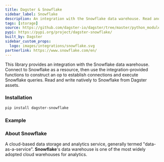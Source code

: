 ```yaml
---
title: Dagster & Snowflake
sidebar_label: Snowflake
description: An integration with the Snowflake data warehouse. Read and write natively to Snowflake from Software Defined Assets.
tags: [storage]
source: https://github.com/dagster-io/dagster/tree/master/python_modules/libraries/dagster-snowflake
pypi: https://pypi.org/project/dagster-snowflake/
built_by: Dagster
sidebar_custom_props:
  logo: images/integrations/snowflake.svg
partnerlink: https://www.snowflake.com/en/
---
```


This library provides an integration with the Snowflake data warehouse. Connect to Snowflake as a resource, then use the integration-provided functions to construct an op to establish connections and execute Snowflake queries. Read and write natively to Snowflake from Dagster assets.

### Installation

```bash
pip install dagster-snowflake
```

### Example

<CodeExample path="docs_snippets/docs_snippets/integrations/snowflake.py" language="python" />

### About Snowflake

A cloud-based data storage and analytics service, generally termed "data-as-a-service". **Snowflake**'s data warehouse is one of the most widely adopted cloud warehouses for analytics.
